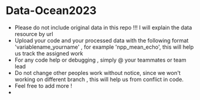 # Data-Ocean2023


- Please do not include original data in this repo !!! I will explain the data resource by url
- Upload your code and your processed data with the following format 'variablename_yourname' , for example 'npp_mean_echo', this will help us track the assigned work
- For any code help or debugging , simply @ your teammates or team lead
- Do not change other peoples work without notice, since we won't working on different branch , this will help us from conflict in code.
- Feel free to add more !
- 
